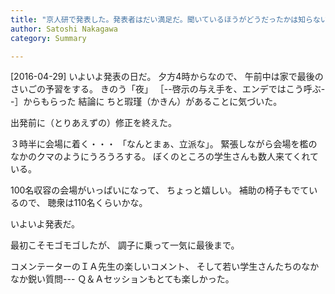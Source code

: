 ```yaml
---
title: "京人研で発表した。発表者はだい満足だ。聞いているほうがどうだったかは知らない"
author: Satoshi Nakagawa
category: Summary

---
```


[2016-04-29]  いよいよ発表の日だ。
夕方4時からなので、
午前中は家で最後のさいごの予習をする。
きのう「夜」
［--啓示の与え手を、エンデではこう呼ぶ--］からもらった
結論に 
ちと瑕瑾（かきん）があることに気づいた。

 出発前に（とりあえずの）修正を終えた。

 ３時半に会場に着く・・・
「なんとまぁ、立派な」。
緊張しながら会場を檻のなかのクマのようにうろうろする。
ぼくのところの学生さんも数人来てくれている。

 100名収容の会場がいっぱいになって、
ちょっと嬉しい。
補助の椅子もでているので、
聴衆は110名くらいかな。

 いよいよ発表だ。

<!--more-->

 最初こそモゴモゴしたが、
調子に乗って一気に最後まで。

 コメンテーターのＩＡ先生の楽しいコメント、
そして若い学生さんたちのなかなか鋭い質問---
Ｑ＆Ａセッションもとても楽しかった。

